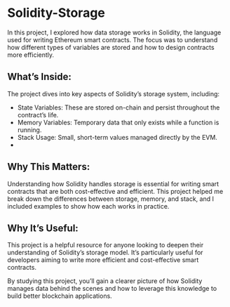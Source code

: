 # Solidity-Storage

In this project, I explored how data storage works in Solidity, the language used for writing Ethereum smart contracts. The focus was to understand how different types of variables are stored and how to design contracts more efficiently.

## What’s Inside:
The project dives into key aspects of Solidity’s storage system, including:

- State Variables: These are stored on-chain and persist throughout the contract’s life.
- Memory Variables: Temporary data that only exists while a function is running.
- Stack Usage: Small, short-term values managed directly by the EVM.
- 
## Why This Matters:
Understanding how Solidity handles storage is essential for writing smart contracts that are both cost-effective and efficient. This project helped me break down the differences between storage, memory, and stack, and I included examples to show how each works in practice.

## Why It’s Useful:

This project is a helpful resource for anyone looking to deepen their understanding of Solidity’s storage model. It’s particularly useful for developers aiming to write more efficient and cost-effective smart contracts.

By studying this project, you’ll gain a clearer picture of how Solidity manages data behind the scenes and how to leverage this knowledge to build better blockchain applications.
